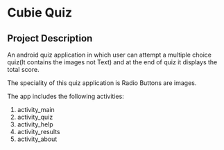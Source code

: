 # Cubie Quiz 

<h2>Project Description</h2>
<p>An android quiz application in which user can attempt a multiple choice quiz(It contains the images not Text) and at the end of quiz it displays the total score.<p>
<p>The speciality of this quiz application is Radio Buttons are images.</p>   
<p>The app includes the following activities:</p>
<ol>
  <li>activity_main</li>
  <li>activity_quiz</li>
  <li>activity_help</li>
  <li>activity_results</li>
  <li>activity_about</li>
</ol>
